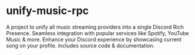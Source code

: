 # unify-music-rpc
A project to unify all music streaming providers into a single Discord Rich Presence. Seamless integration with popular services like Spotify, YouTube Music &amp; more. Enhance your Discord experience by showcasing current song on your profile. Includes source code &amp; documentation.
